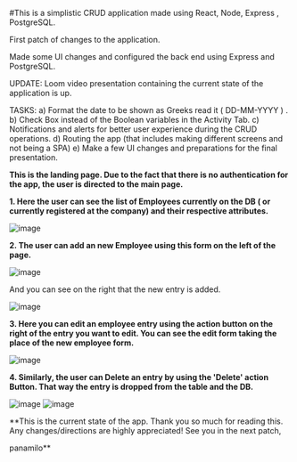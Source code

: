 #This is a simplistic CRUD application made using React, Node, Express , PostgreSQL.

First patch of changes to the application.

Made some UI changes and configured the back end using Express and PostgreSQL.

UPDATE: Loom video presentation containing the current state of the application is up.

TASKS: a) Format the date to be shown as Greeks read it ( DD-MM-YYYY ) .
       b) Check Box instead of the Boolean variables in the Activity Tab.
       c) Notifications and alerts for better user experience during the CRUD operations.
       d) Routing the app (that includes making different screens and not being a SPA)
       e) Make a few UI changes and preparations for the final presentation.
       
       
**This is the landing page. Due to the fact that there is no authentication for the app, the user is directed to the main page.**

**1. Here the user can see the list of Employees currently on the DB ( or currently registered at the company) and their respective attributes.**

![image](https://user-images.githubusercontent.com/91724132/159943197-30a93a18-49c4-4704-a393-bcf02666dd8b.png)


**2. The user can add an new Employee using this form on the left of the page.**

![image](https://user-images.githubusercontent.com/91724132/159943478-eee6f236-54db-4d74-80fd-60e53609b5bd.png)

And you can see on the right that the new entry is added. 

![image](https://user-images.githubusercontent.com/91724132/159943659-bee9bd05-db85-48a0-91e9-28446a41dae3.png)


**3. Here you can edit an employee entry using the action button on the right of the entry you want to edit.
   You can see the edit form taking the place of the new employee form.**

![image](https://user-images.githubusercontent.com/91724132/159943732-04f2eb79-ec0d-43bc-ba78-08d65708d5ce.png)


**4. Similarly, the user can Delete an entry by using the 'Delete' action Button. That way the entry is dropped from the table and the DB.**

![image](https://user-images.githubusercontent.com/91724132/159943918-bdbdcc6c-1a04-4a53-9ba9-f1d1eb17932a.png)
![image](https://user-images.githubusercontent.com/91724132/159943969-470eba4e-68b4-4cff-aafb-221ae3dede2b.png)


**This is the current state of the app. Thank you so much for reading this. Any changes/directions are highly appreciated! See you in the next patch,

panamilo**

